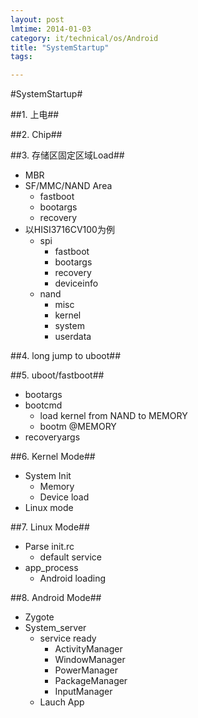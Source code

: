 ```yaml
---
layout: post
lmtime: 2014-01-03
category: it/technical/os/Android
title: "SystemStartup"
tags: 

---
```

#SystemStartup#



##1. 上电##



##2. Chip##



##3. 存储区固定区域Load##
* MBR
* SF/MMC/NAND Area
  * fastboot
  * bootargs
  * recovery
* 以HISI3716CV100为例
  * spi
    * fastboot
    * bootargs
    * recovery
    * deviceinfo
  * nand
    * misc
    * kernel
    * system
    * userdata



##4. long jump to uboot##



##5. uboot/fastboot##
* bootargs
* bootcmd
  * load kernel from NAND to MEMORY
  * bootm @MEMORY
* recoveryargs



##6. Kernel Mode##
* System Init
  * Memory
  * Device load
* Linux mode



##7. Linux Mode##
* Parse init.rc
  * default service
* app_process
  * Android loading



##8. Android Mode##
* Zygote
* System_server
  * service ready
    * ActivityManager
    * WindowManager
    * PowerManager
    * PackageManager
    * InputManager
  * Lauch App
